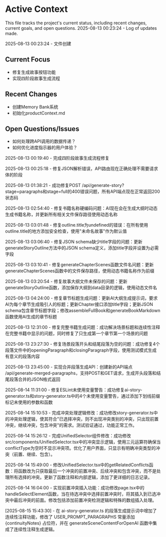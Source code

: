 # Active Context

This file tracks the project's current status, including recent changes, current goals, and open questions.
2025-08-13 00:23:24 - Log of updates made.

2025-08-13 00:23:24 - 文件创建

## Current Focus

*   修复生成故事按钮功能
*   实现四阶段故事生成流程

## Recent Changes

*   创建Memory Bank系统
*   初始化productContext.md

## Open Questions/Issues

*   如何处理跨API调用的数据传递？
*   如何优化进度指示器的用户体验？

2025-08-13 00:19:40 - 完成四阶段故事生成流程修复

2025-08-13 00:25:18 - 修复JSON解析错误，API路由现在正确处理不需要请求体的阶段

2025-08-13 01:38:21 - 成功修复POST /api/generate-story?stage=paragraphs和stage=full的400错误问题，所有API端点现在正常返回200状态码

2025-08-13 02:54:40 - 修复书籍名称硬编码问题：AI现在会在生成大纲时动态生成书籍名称，并更新所有相关文件保存路径使用动态名称

2025-08-13 03:01:48 - 修复outline.title为undefined的错误：在所有使用outline.title的地方添加安全检查，使用"未命名故事"作为默认值

2025-08-13 03:06:40 - 修复JSON schema缺少title字段的问题：更新generateStoryOutline方法中的JSON schema定义，添加title字段并设置为必需字段

2025-08-13 03:10:41 - 修复generateChapterScenes函数文件名问题：更新generateChapterScenes函数中的文件保存路径，使用动态书籍名称作为前缀

2025-08-13 03:20:54 - 修复故事大纲文件未保存的问题：更新generateStoryOutline函数，添加保存大纲到data目录的逻辑，使用动态文件名

2025-08-13 04:24:00 - 修复章节标题生成问题：更新AI大纲生成提示词，要求AI为每个章节生成吸引人的标题；更新Chapter接口添加title字段；更新JSON schema包含章节标题字段；修改assembleFullBook和generateBookMarkdown函数使用AI生成的章节标题

2025-08-13 12:31:00 - 修复完整书籍生成问题：成功解决场景标题和连续性注释在完整书籍中显示的问题，同时修复了只生成第一个章节第一个场景的问题

2025-08-13 23:27:30 - 修复场景段落开头和结尾段落为空的问题：成功修复4个段落文件中的openingParagraph和closingParagraph字段，使用测试模式生成有意义的段落内容

2025-08-13 23:45:00 - 实现合并段落生成API：创建新的API端点 /api/generate-merged-paragraphs，支持POST和GET请求，生成开头段落和结尾段落合并的JSON格式返回

2025-08-14 11:31:00 - 修复ESLint未使用变量警告：成功修复ai-story-generator.ts和story-generator.ts中的4个未使用变量警告，通过添加下划线前缀标记未使用的参数和函数

2025-08-14 15:10:53 - 完成冲突处理逻辑修改：成功修改story-generator.ts中的冲突处理逻辑，使其符合"已选择冲突，则不出现冲突类别的冲突，只出现前置冲突，继续冲突，包含冲突"的需求。测试验证通过，功能正常工作。

2025-08-14 15:26:12 - 完成UnifiedSelector组件修改：成功修改src/components/UnifiedSelector.tsx中的冲突显示逻辑，使用三元运算符确保当conflictType为空时不显示冲突项。优化了用户界面，只显示有明确冲突类型的冲突（前置、继续、包含）。

2025-08-14 15:49:00 - 修改UnifiedSelector.tsx中的getRelatedConflicts函数：将函数改为只获取最后一个冲突的前置冲突、后续冲突和包含冲突，而不是处理所有选择的冲突。更新了函数注释和内部逻辑，添加了更详细的日志记录。

2025-08-14 16:04:00 - 实现前置冲突插入功能：成功修改page.tsx中的handleSelectElement函数，当在待选冲突中选择前置冲突时，将其插入到已选冲突中最后冲突的前面。修改包括添加前置冲突检测逻辑和特殊的数组插入处理。

[2025-08-15 15:43:30] - 在 ai-story-generator.ts 的段落生成提示词中增加了连续性注释功能，修改了 USER_PROMPT_PARAGRAPHS 常量添加 {continuityNotes} 占位符，并在 generateSceneContentForOpenAI 函数中集成了连续性注释生成逻辑。